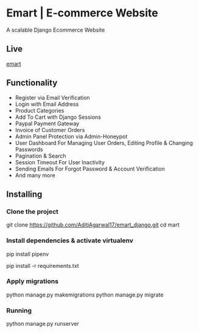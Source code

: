 # Emart | E-commerce Website
A scalable Django Ecommerce Website

## Live
[emart](http://aditi17.pythonanywhere.com/)

## Functionality

- Register via Email Verification
- Login with Email Address
- Product Categories
- Add To Cart with Django Sessions
- Paypal Payment Gateway
- Invoice of Customer Orders
- Admin Panel Protection via Admin-Honeypot
- User Dashboard For Managing User Orders, Editing Profile & Changing Passwords
- Pagination & Search
- Session Timeout For User Inactivity
- Sending Emails For Forgot Password & Account Verification
- And many more



## Installing

### Clone the project


git clone https://github.com/AditiAgarwal17/emart_django.git
cd mart


### Install dependencies & activate virtualenv


pip install pipenv

pip install -r requirements.txt


### Apply migrations


python manage.py makemigrations
python manage.py migrate

### Running


python manage.py runserver
